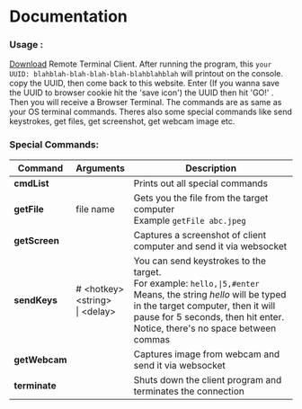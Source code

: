 
# Documentation

### Usage :

[Download](https://remoterminal.herokuapp.com/download  "Download") Remote Terminal Client. After running the program, this `your UUID: blahblah-blah-blah-blah-blahblahblah` will printout on the console. copy the UUID, then come back to this website. Enter (If you wanna save the UUID to browser cookie hit the 'save icon') the UUID then hit 'GO!' . Then you will receive a Browser Terminal. The commands are as same as your OS terminal commands. Theres also some special commands like send keystrokes, get files, get screenshot, get webcam image etc.

### Special Commands:

| Command | Arguments | Description |
| ------------ | ------------ | ------------ |
| **cmdList** | | Prints out all special commands |
| **getFile** | file name | Gets you the file from the target computer <br> Example `getFile abc.jpeg` |
| **getScreen** |  | Captures a screenshot of client computer and send it via websocket |
| **sendKeys** | # &#60;hotkey&#62;<br>&#60;string&#62;<br>&#124; &#60;delay&#62; | You can send keystrokes to the target.<br>For example: `hello,\|5,#enter`<br>Means, the string *hello* will be typed in the target computer, then it will pause for 5 seconds, then hit enter.<br> Notice, there's no space between commas|
| **getWebcam** |  | Captures image from webcam and send it via websocket |
| **terminate** |  | Shuts down the client program and terminates the connection |
